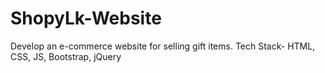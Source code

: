 # ShopyLk-Website
Develop an e-commerce website for selling gift items. Tech Stack- HTML, CSS, JS, Bootstrap, jQuery
